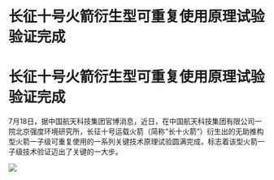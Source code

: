 # 长征十号火箭衍生型可重复使用原理试验验证完成

# 长征十号火箭衍生型可重复使用原理试验验证完成

7月18日，据中国航天科技集团官博消息，近日，在中国航天科技集团有限公司一院北京强度环境研究所，长征十号运载火箭（简称“长十火箭”）衍生出的无助推构型火箭一子级可重复使用的一系列关键技术原理试验圆满完成，标志着该型火箭一子级技术验证迈出了关键的一大步。

![](https://inews.gtimg.com/om_bt/OHGnXJEcoqi9lYZ3l8we5mwiYnpg2pRvm98m3g1QQgt4sAA/1000)

